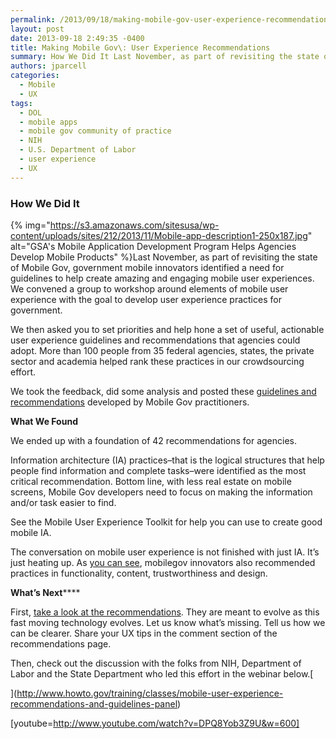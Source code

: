 ```yaml
---
permalink: /2013/09/18/making-mobile-gov-user-experience-recommendations/
layout: post
date: 2013-09-18 2:49:35 -0400
title: Making Mobile Gov\: User Experience Recommendations
summary: How We Did It Last November, as part of revisiting the state of Mobile Gov, government mobile innovators identified a need&nbsp;for guidelines to help create amazing and engaging mobile user experiences.&nbsp;We convened a group to&nbsp;workshop around elements of mobile user experience&nbsp;with the goal
authors: jparcell
categories:
  - Mobile
  - UX
tags:
  - DOL
  - mobile apps
  - mobile gov community of practice
  - NIH
  - U.S. Department of Labor
  - user experience
  - UX
---
```


### How We Did It

{% img="https://s3.amazonaws.com/sitesusa/wp-content/uploads/sites/212/2013/11/Mobile-app-description1-250x187.jpg" alt="GSA's Mobile Application Development Program Helps Agencies Develop Mobile Products" %}Last November, as part of revisiting the state of Mobile Gov, government mobile innovators identified a need for guidelines to help create amazing and engaging mobile user experiences. We convened a group to workshop around elements of mobile user experience with the goal to develop user experience practices for government.

We then asked you to set priorities and help hone a set of useful, actionable user experience guidelines and recommendations that agencies could adopt. More than 100 people from 35 federal agencies, states, the private sector and academia helped rank these practices in our crowdsourcing effort.

We took the feedback, did some analysis and posted these <a title="Mobile User Experience Guidelines and Recommendations" href="https://www.WHATEVER/resources/mobile-user-experience-guidelines-and-recommendations/" target="_blank">guidelines and recommendations</a> developed by Mobile Gov practitioners.

**What We Found**

We ended up with a foundation of 42 recommendations for agencies.

Information architecture (IA) practices&#8211;that is the logical structures that help people find information and complete tasks&#8211;were identified as the most critical recommendation. Bottom line, with less real estate on mobile screens, Mobile Gov developers need to focus on making the information and/or task easier to find.

See the Mobile User Experience Toolkit for help you can use to create good mobile IA.

The conversation on mobile user experience is not finished with just IA. It’s just heating up. As <a title="Mobile User Experience Guidelines and Recommendations" href="https://www.WHATEVER/resources/mobile-user-experience-guidelines-and-recommendations/" target="_blank">you can see</a>, mobilegov innovators also recommended practices in functionality, content, trustworthiness and design.

**What&#8217;s Next******

First, [take a look at the recommendations](https://www.WHATEVER/resources/mobile-user-experience-guidelines-and-recommendations/ "Mobile User Experience Guidelines and Recommendations"). They are meant to evolve as this fast moving technology evolves. Let us know what&#8217;s missing. Tell us how we can be clearer. Share your UX tips in the comment section of the recommendations page.

Then, check out the discussion with the folks from NIH, Department of Labor and the State Department who led this effort in the webinar below.[
  
](http://www.howto.gov/training/classes/mobile-user-experience-recommendations-and-guidelines-panel) 

[youtube=http://www.youtube.com/watch?v=DPQ8Yob3Z9U&w=600]